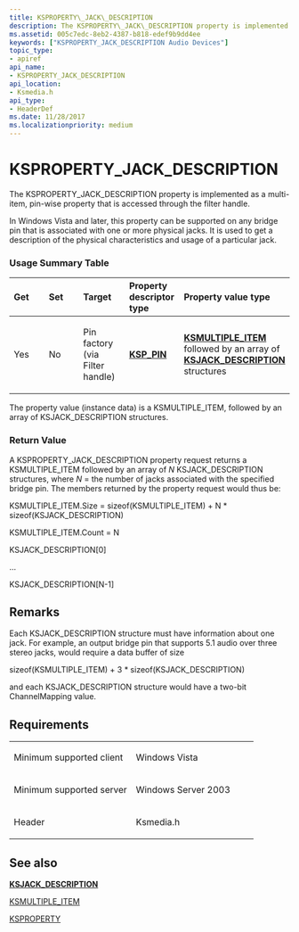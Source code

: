 ```yaml
---
title: KSPROPERTY\_JACK\_DESCRIPTION
description: The KSPROPERTY\_JACK\_DESCRIPTION property is implemented as a multi-item, pin-wise property that is accessed through the filter handle.
ms.assetid: 005c7edc-8eb2-4387-b818-edef9b9dd4ee
keywords: ["KSPROPERTY_JACK_DESCRIPTION Audio Devices"]
topic_type:
- apiref
api_name:
- KSPROPERTY_JACK_DESCRIPTION
api_location:
- Ksmedia.h
api_type:
- HeaderDef
ms.date: 11/28/2017
ms.localizationpriority: medium
---
```


# KSPROPERTY\_JACK\_DESCRIPTION


The KSPROPERTY\_JACK\_DESCRIPTION property is implemented as a multi-item, pin-wise property that is accessed through the filter handle.

In Windows Vista and later, this property can be supported on any bridge pin that is associated with one or more physical jacks. It is used to get a description of the physical characteristics and usage of a particular jack.

### <span id="Usage_Summary_Table"></span><span id="usage_summary_table"></span><span id="USAGE_SUMMARY_TABLE"></span>Usage Summary Table

<table>
<colgroup>
<col width="20%" />
<col width="20%" />
<col width="20%" />
<col width="20%" />
<col width="20%" />
</colgroup>
<thead>
<tr class="header">
<th align="left">Get</th>
<th align="left">Set</th>
<th align="left">Target</th>
<th align="left">Property descriptor type</th>
<th align="left">Property value type</th>
</tr>
</thead>
<tbody>
<tr class="odd">
<td align="left"><p>Yes</p></td>
<td align="left"><p>No</p></td>
<td align="left"><p>Pin factory (via Filter handle)</p></td>
<td align="left"><p><a href="https://docs.microsoft.com/windows-hardware/drivers/ddi/content/ks/ns-ks-ksp_pin" data-raw-source="[&lt;strong&gt;KSP_PIN&lt;/strong&gt;](https://docs.microsoft.com/windows-hardware/drivers/ddi/content/ks/ns-ks-ksp_pin)"><strong>KSP_PIN</strong></a></p></td>
<td align="left"><p><a href="https://docs.microsoft.com/windows-hardware/drivers/ddi/content/ks/ns-ks-ksmultiple_item" data-raw-source="[&lt;strong&gt;KSMULTIPLE_ITEM&lt;/strong&gt;](https://docs.microsoft.com/windows-hardware/drivers/ddi/content/ks/ns-ks-ksmultiple_item)"><strong>KSMULTIPLE_ITEM</strong></a> followed by an array of <a href="ksjack-description.md" data-raw-source="[&lt;strong&gt;KSJACK_DESCRIPTION&lt;/strong&gt;](ksjack-description.md)"><strong>KSJACK_DESCRIPTION</strong></a> structures</p></td>
</tr>
</tbody>
</table>

 

The property value (instance data) is a KSMULTIPLE\_ITEM, followed by an array of KSJACK\_DESCRIPTION structures.

### <span id="Return_Value"></span><span id="return_value"></span><span id="RETURN_VALUE"></span>Return Value

A KSPROPERTY\_JACK\_DESCRIPTION property request returns a KSMULTIPLE\_ITEM followed by an array of *N* KSJACK\_DESCRIPTION structures, where *N* = the number of jacks associated with the specified bridge pin. The members returned by the property request would thus be:

KSMULTIPLE\_ITEM.Size = sizeof(KSMULTIPLE\_ITEM) + N \* sizeof(KSJACK\_DESCRIPTION)

KSMULTIPLE\_ITEM.Count = N

KSJACK\_DESCRIPTION\[0\]

...

KSJACK\_DESCRIPTION\[N-1\]

Remarks
-------

Each KSJACK\_DESCRIPTION structure must have information about one jack. For example, an output bridge pin that supports 5.1 audio over three stereo jacks, would require a data buffer of size

sizeof(KSMULTIPLE\_ITEM) + 3 \* sizeof(KSJACK\_DESCRIPTION)

and each KSJACK\_DESCRIPTION structure would have a two-bit ChannelMapping value.

Requirements
------------

<table>
<colgroup>
<col width="50%" />
<col width="50%" />
</colgroup>
<tbody>
<tr class="odd">
<td align="left"><p>Minimum supported client</p></td>
<td align="left"><p>Windows Vista</p></td>
</tr>
<tr class="even">
<td align="left"><p>Minimum supported server</p></td>
<td align="left"><p>Windows Server 2003</p></td>
</tr>
<tr class="odd">
<td align="left"><p>Header</p></td>
<td align="left">Ksmedia.h</td>
</tr>
</tbody>
</table>

## <span id="see_also"></span>See also


[**KSJACK\_DESCRIPTION**](ksjack-description.md)

[KSMULTIPLE\_ITEM](https://docs.microsoft.com/windows-hardware/drivers/ddi/content/ks/ns-ks-ksmultiple_item)

[KSPROPERTY](https://docs.microsoft.com/previous-versions/ff564262(v=vs.85))

 

 






